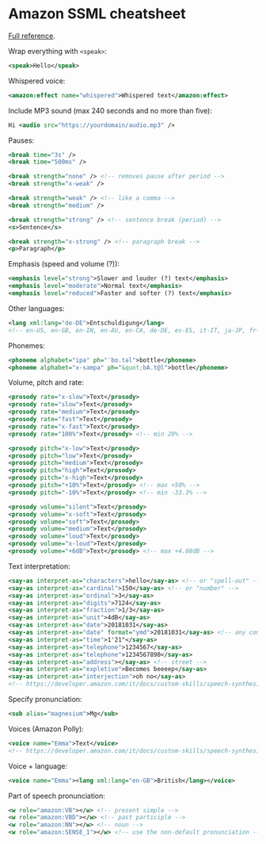 # Amazon SSML cheatsheet

[Full reference](https://developer.amazon.com/it/docs/custom-skills/speech-synthesis-markup-language-ssml-reference.html).

Wrap everything with `<speak>`:

```xml
<speak>Hello</speak>
```

Whispered voice:

```xml
<amazon:effect name="whispered">Whispered text</amazon:effect>
```

Include MP3 sound (max 240 seconds and no more than five):

```xml
Hi <audio src="https://yourdomain/audio.mp3" />
```

Pauses:

```xml
<break time="3s" />
<break time="500ms" />

<break strength="none" /> <!-- removes pause after period -->
<break strength="x-weak" />

<break strength="weak" /> <!-- like a comma -->
<break strength="medium" />

<break strength="strong" /> <!-- sentence break (period) -->
<s>Sentence</s>

<break strength="x-strong" /> <!-- paragraph break -->
<p>Paragraph</p>
```

Emphasis (speed and volume (?)):

```xml
<emphasis level="strong">Slower and louder (?) text</emphasis>
<emphasis level="moderate">Normal text</emphasis>
<emphasis level="reduced">Faster and softer (?) text</emphasis>
```

Other languages:

```xml
<lang xml:lang="de-DE">Entschuldigung</lang>
<!-- en-US, en-GB, en-IN, en-AU, en-CA, de-DE, es-ES, it-IT, ja-JP, fr-FR -->
```

Phonemes:

```xml
<phoneme alphabet="ipa" ph="ˈbɑ.təl">bottle</phoneme>
<phoneme alphabet="x-sampa" ph="&quot;bA.t@l">bottle</phoneme>
```

Volume, pitch and rate:

```xml
<prosody rate="x-slow">Text</prosody>
<prosody rate="slow">Text</prosody>
<prosody rate="medium">Text</prosody>
<prosody rate="fast">Text</prosody>
<prosody rate="x-fast">Text</prosody>
<prosody rate="100%">Text</prosody> <!-- min 20% -->

<prosody pitch="x-low">Text</prosody>
<prosody pitch="low">Text</prosody>
<prosody pitch="medium">Text</prosody>
<prosody pitch="high">Text</prosody>
<prosody pitch="x-high">Text</prosody>
<prosody pitch="+10%">Text</prosody> <!-- max +50% -->
<prosody pitch="-10%">Text</prosody> <!-- min -33.3% -->

<prosody volume="silent">Text</prosody>
<prosody volume="x-soft">Text</prosody>
<prosody volume="soft">Text</prosody>
<prosody volume="medium">Text</prosody>
<prosody volume="loud">Text</prosody>
<prosody volume="x-loud">Text</prosody>
<prosody volume="+6dB">Text</prosody> <!-- max +4.08dB -->
```

Text interpretation:

```xml
<say-as interpret-as="characters">hello</say-as> <!-- or "spell-out" -->
<say-as interpret-as="cardinal">150</say-as> <!-- or "number" -->
<say-as interpret-as="ordinal">3</say-as>
<say-as interpret-as="digits">7124</say-as>
<say-as interpret-as="fraction">1/3</say-as>
<say-as interpret-as="unit">4dB</say-as>
<say-as interpret-as="date">20181031</say-as>
<say-as interpret-as="date" format="ymd">20181031</say-as> <!-- any combination of ymd -->
<say-as interpret-as="time">1'21"</say-as>
<say-as interpret-as="telephone">1234567</say-as>
<say-as interpret-as="telephone">1234567890</say-as>
<say-as interpret-as="address"></say-as> <!-- street -->
<say-as interpret-as="expletive">Becomes beeeep</say-as>
<say-as interpret-as="interjection">oh no</say-as>
<!-- https://developer.amazon.com/it/docs/custom-skills/speech-synthesis-markup-language-ssml-reference.html#supported-speechcons -->
```

Specify pronunciation:

```xml
<sub alias="magnesium">Mg</sub>
```

Voices (Amazon Polly):

```xml
<voice name="Emma">Text</voice>
<!-- https://developer.amazon.com/it/docs/custom-skills/speech-synthesis-markup-language-ssml-reference.html#voice -->
```

Voice + language:

```xml
<voice name="Emma"><lang xml:lang="en-GB">British</lang></voice>
```

Part of speech pronunciation:

```xml
<w role="amazon:VB"></w> <!-- present simple -->
<w role="amazon:VBD"></w> <!-- past participle -->
<w role="amazon:NN"></w> <!-- noun -->
<w role="amazon:SENSE_1"></w> <!-- use the non-default pronunciation -->
```
